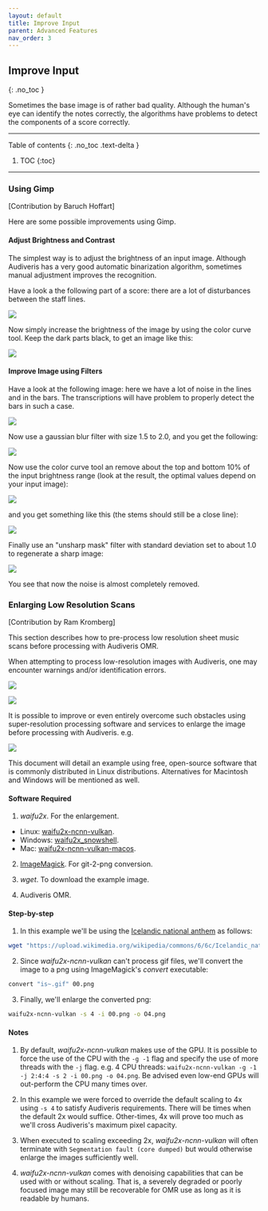 ```yaml
---
layout: default
title: Improve Input
parent: Advanced Features
nav_order: 3
---
```

## Improve Input
{: .no_toc }

Sometimes the base image is of rather bad quality.
Although the human's eye can identify the notes correctly, the algorithms have problems to detect
the components of a score correctly.

---
Table of contents
{: .no_toc .text-delta }

1. TOC
{:toc}
---

### Using Gimp

[Contribution by Baruch Hoffart]

Here are some possible improvements using Gimp.

#### Adjust Brightness and Contrast

The simplest way is to adjust the brightness of an input image.
Although Audiveris has a very good automatic binarization algorithm, sometimes manual adjustment
improves the recognition.

Have a look a the following part of a score: there are a lot of disturbances between the staff lines.

![](../assets/images/adjust_brightness_1.png)

Now simply increase the brightness of the image by using the color curve tool.
Keep the dark parts black, to get an image like this:

![](../assets/images/adjust_brightness_2.png)

#### Improve Image using Filters

Have a look at the following image: here we have a lot of noise in the lines and in the bars.
The transcriptions will have problem to properly detect the bars in such a case.

![](../assets/images/adjust_filter_1.png)

Now use a gaussian blur filter with size 1.5 to 2.0, and you get the following:

![](../assets/images/adjust_filter_2.png)

Now use the color curve tool an remove about the top and bottom 10% of the input brightness range
(look at the result, the optimal values depend on your input image):

![](../assets/images/adjust_filter_brightness.png)

and you get something like this (the stems should still be a close line):

![](../assets/images/adjust_filter_3.png)

Finally use an "unsharp mask" filter with standard deviation set to about 1.0 to regenerate a sharp image:

![](../assets/images/adjust_filter_4.png)

You see that now the noise is almost completely removed.

### Enlarging Low Resolution Scans

[Contribution by Ram Kromberg]

This section describes how to pre-process low resolution sheet music scans before processing with Audiveris OMR.

When attempting to process low-resolution images with Audiveris, one may encounter warnings and/or identification errors.

![](../assets/images/enlarge_warning_interline_value.png)


![](../assets/images/enlarge_failed_omr.png)

It is possible to improve or even entirely overcome such obstacles using super-resolution processing software and services to enlarge the image before processing with Audiveris. e.g.

![](../assets/images/enlarge_successful_omr.png)

This document will detail an example using free, open-source software that is commonly distributed in Linux distributions. Alternatives for Macintosh and Windows will be mentioned as well.

#### Software Required

1. _waifu2x_. For the enlargement.

* Linux: [waifu2x-ncnn-vulkan](https://github.com/nihui/waifu2x-ncnn-vulkan).
* Windows: [waifu2x_snowshell](https://github.com/YukihoAA/waifu2x_snowshell).
* Mac: [waifu2x-ncnn-vulkan-macos](https://github.com/moeoverflow/waifu2x-ncnn-vulkan-macos).

2. [ImageMagick](https://imagemagick.org). For git-2-png conversion.

3. _wget_. To download the example image.

4. Audiveris OMR.

#### Step-by-step

1. In this example we'll be using the [Icelandic national anthem](https://commons.wikimedia.org/wiki/File:Icelandic_national_anthem_sheet_music.gif) as follows:  
```bash
wget "https://upload.wikimedia.org/wikipedia/commons/6/6c/Icelandic_national_anthem_sheet_music.gif"
```

2. Since _waifu2x-ncnn-vulkan_ can't process gif files, we'll convert the image to a png using ImageMagick's _convert_ executable:  
```bash
convert "is~.gif" 00.png
```

3. Finally, we'll enlarge the converted png:  
```bash
waifu2x-ncnn-vulkan -s 4 -i 00.png -o O4.png
```

#### Notes

1. By default, _waifu2x-ncnn-vulkan_ makes use of the GPU. It is possible to force the use of the CPU with the `-g -1` flag and specify the use of more threads with the `-j` flag. e.g. 4 CPU threads: `waifu2x-ncnn-vulkan -g -1 -j 2:4:4 -s 2 -i 00.png -o 04.png`.
Be advised even low-end GPUs will out-perform the CPU many times over.

2. In this example we were forced to override the default scaling to 4x using `-s 4` to satisfy Audiveris requirements. There will be times when the default 2x would suffice. Other-times, 4x will prove too much as we'll cross Audiveris's maximum pixel capacity.

3. When executed to scaling exceeding 2x, _waifu2x-ncnn-vulkan_ will often terminate with `Segmentation fault (core dumped)` but would otherwise enlarge the images sufficiently well.

4. _waifu2x-ncnn-vulkan_ comes with denoising capabilities that can be used with or without scaling.
That is, a severely degraded or poorly focused image may still be recoverable for OMR use
as long as it is readable by humans.
